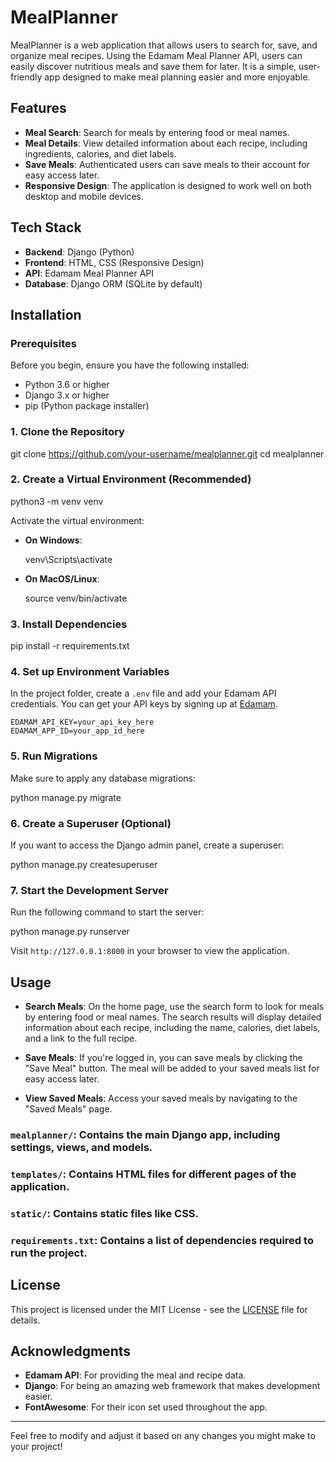 # MealPlanner

MealPlanner is a web application that allows users to search for, save, and organize meal recipes. Using the Edamam Meal Planner API, users can easily discover nutritious meals and save them for later. It is a simple, user-friendly app designed to make meal planning easier and more enjoyable.

## Features

- **Meal Search**: Search for meals by entering food or meal names.
- **Meal Details**: View detailed information about each recipe, including ingredients, calories, and diet labels.
- **Save Meals**: Authenticated users can save meals to their account for easy access later.
- **Responsive Design**: The application is designed to work well on both desktop and mobile devices.

## Tech Stack

- **Backend**: Django (Python)
- **Frontend**: HTML, CSS (Responsive Design)
- **API**: Edamam Meal Planner API
- **Database**: Django ORM (SQLite by default)

## Installation

### Prerequisites

Before you begin, ensure you have the following installed:

- Python 3.6 or higher
- Django 3.x or higher
- pip (Python package installer)

### 1. Clone the Repository


git clone https://github.com/your-username/mealplanner.git
cd mealplanner


### 2. Create a Virtual Environment (Recommended)


python3 -m venv venv


Activate the virtual environment:

- **On Windows**:
  
  venv\Scripts\activate
  

- **On MacOS/Linux**:
  
  source venv/bin/activate
  

### 3. Install Dependencies


pip install -r requirements.txt


### 4. Set up Environment Variables

In the project folder, create a `.env` file and add your Edamam API credentials. You can get your API keys by signing up at [Edamam](https://developer.edamam.com/).

```plaintext
EDAMAM_API_KEY=your_api_key_here
EDAMAM_APP_ID=your_app_id_here
```

### 5. Run Migrations

Make sure to apply any database migrations:


python manage.py migrate


### 6. Create a Superuser (Optional)

If you want to access the Django admin panel, create a superuser:


python manage.py createsuperuser


### 7. Start the Development Server

Run the following command to start the server:


python manage.py runserver


Visit `http://127.0.0.1:8000` in your browser to view the application.

## Usage

- **Search Meals**: On the home page, use the search form to look for meals by entering food or meal names. The search results will display detailed information about each recipe, including the name, calories, diet labels, and a link to the full recipe.
  
- **Save Meals**: If you're logged in, you can save meals by clicking the "Save Meal" button. The meal will be added to your saved meals list for easy access later.

- **View Saved Meals**: Access your saved meals by navigating to the "Saved Meals" page.

### `mealplanner/`: Contains the main Django app, including settings, views, and models.
### `templates/`: Contains HTML files for different pages of the application.
### `static/`: Contains static files like CSS.
### `requirements.txt`: Contains a list of dependencies required to run the project.

## License

This project is licensed under the MIT License - see the [LICENSE](LICENSE) file for details.

## Acknowledgments

- **Edamam API**: For providing the meal and recipe data.
- **Django**: For being an amazing web framework that makes development easier.
- **FontAwesome**: For their icon set used throughout the app.

---

Feel free to modify and adjust it based on any changes you might make to your project!
